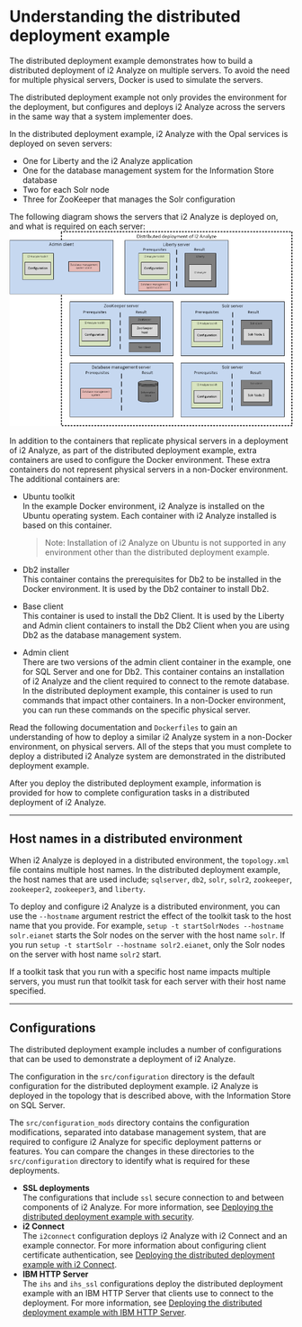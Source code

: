 # Understanding the distributed deployment example
The distributed deployment example demonstrates how to build a distributed deployment of i2 Analyze on multiple servers. To avoid the need for multiple physical servers, Docker is used to simulate the servers.

The distributed deployment example not only provides the environment for the deployment, but configures and deploys i2 Analyze across the servers in the same way that a system implementer does.

In the distributed deployment example, i2 Analyze with the Opal services is deployed on seven servers:
- One for Liberty and the i2 Analyze application
- One for the database management system for the Information Store database
- Two for each Solr node
- Three for ZooKeeper that manages the Solr configuration

The following diagram shows the servers that i2 Analyze is deployed on, and what is required on each server:
![Distributed deployment server topology](./images/distributed_topology.png)

In addition to the containers that replicate physical servers in a deployment of i2 Analyze, as part of the distributed deployment example, extra containers are used to configure the Docker environment. These extra containers do not represent physical servers in a non-Docker environment. The additional containers are:
- Ubuntu toolkit  
  In the example Docker environment, i2 Analyze is installed on the Ubuntu operating system. Each container with i2 Analyze installed is based on this container.
  >Note: Installation of i2 Analyze on Ubuntu is not supported in any environment other than the distributed deployment example.

- Db2 installer  
  This container contains the prerequisites for Db2 to be installed in the Docker environment. It is used by the Db2 container to install Db2.

- Base client  
  This container is used to install the Db2 Client. It is used by the Liberty and Admin client containers to install the Db2 Client when you are using Db2 as the database management system.

- Admin client  
  There are two versions of the admin client container in the example, one for SQL Server and one for Db2.
  This container contains an installation of i2 Analyze and the client required to connect to the remote database. In the distributed deployment example, this container is used to run commands that impact other containers. In a non-Docker environment, you can run these commands on the specific physical server.

Read the following documentation and `Dockerfiles` to gain an understanding of how to deploy a similar i2 Analyze system in a non-Docker environment, on physical servers. All of the steps that you must complete to deploy a distributed i2 Analyze system are demonstrated in the distributed deployment example.

After you deploy the distributed deployment example, information is provided for how to complete configuration tasks in a distributed deployment of i2 Analyze.

***

## Host names in a distributed environment
When i2 Analyze is deployed in a distributed environment, the `topology.xml` file contains multiple host names. In the distributed deployment example, the host names that are used include; `sqlserver`, `db2`, `solr`, `solr2`, `zookeeper`, `zookeeper2`, `zookeeper3`, and `liberty`.

To deploy and configure i2 Analyze is a distributed environment, you can use the `--hostname` argument restrict the effect of the toolkit task to the host name that you provide. For example, `setup -t startSolrNodes --hostname solr.eianet` starts the Solr nodes on the server with the host name `solr`. If you run `setup -t startSolr --hostname solr2.eianet`, only the Solr nodes on the server with host name `solr2` start.

If a toolkit task that you run with a specific host name impacts multiple servers, you must run that toolkit task for each server with their host name specified.

***

## Configurations
The distributed deployment example includes a number of configurations that can be used to demonstrate a deployment of i2 Analyze.

The configuration in the `src/configuration` directory is the default configuration for the distributed deployment example. i2 Analyze is deployed in the topology that is described above, with the Information Store on SQL Server.

The `src/configuration_mods` directory contains the configuration modifications, separated into database management system, that are required to configure i2 Analyze for specific deployment patterns or features. You can compare the changes in these directories to the `src/configuration` directory to identify what is required for these deployments.
- **SSL deployments**  
The configurations that include `ssl` secure connection to and between components of i2 Analyze. For more information, see [Deploying the distributed deployment example with security](securing_ssl.md).
- **i2 Connect**  
The `i2connect` configuration deploys i2 Analyze with i2 Connect and an example connector. For more information about configuring client certificate authentication, see [Deploying the distributed deployment example with i2 Connect](deploy_i2_connect.md).
- **IBM HTTP Server**  
The `ihs` and `ihs_ssl` configurations deploy the distributed deployment example with an IBM HTTP Server that clients use to connect to the deployment. For more information, see [Deploying the distributed deployment example with IBM HTTP Server](deploy_walk_through_http.md).
